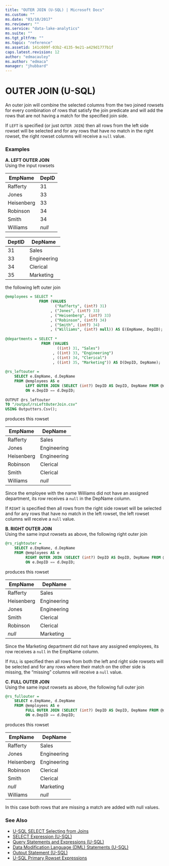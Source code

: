 ```yaml
---
title: "OUTER JOIN (U-SQL) | Microsoft Docs"
ms.custom: ""
ms.date: "03/10/2017"
ms.reviewer: ""
ms.service: "data-lake-analytics"
ms.suite: ""
ms.tgt_pltfrm: ""
ms.topic: "reference"
ms.assetid: 141c609f-03b2-4135-9e21-a429d1777b1f
caps.latest.revision: 12
author: "edmacauley"
ms.author: "edmaca"
manager: "jhubbard"
---
```

# OUTER JOIN (U-SQL)
An outer join will combine the selected columns from the two joined rowsets for every combination of rows that satisfy the join predicate and will add the rows that are not having a match for the specified join side.  
  
If `LEFT` is specified (or just `OUTER JOIN`) then all rows from the left side rowset will be selected and for any rows that have no match in the right rowset, the right rowset columns will receive a `null` value.  
  
### Examples
**A.  LEFT OUTER JOIN**    
Using the input rowsets  
  
|**EmpName** |    **DepID**       |  
|------------|-----------|  
| Rafferty   | 31        |  
| Jones      | 33        |  
| Heisenberg | 33        |  
| Robinson   | 34        |  
| Smith      | 34        |  
| Williams   | *null*    |  
  
| **DeptID** |    **DepName**         |  
|--------------|-------------|  
| 31           | Sales       |  
| 33           | Engineering |  
| 34           | Clerical    |  
| 35           | Marketing   |  
  
the following left outer join  
  
```sql
@employees = SELECT *  
               FROM (VALUES   
                      ("Rafferty", (int?) 31)  
                    , ("Jones", (int?) 33)  
                    , ("Heisenberg", (int?) 33)  
                    , ("Robinson", (int?) 34)  
                    , ("Smith", (int?) 34)  
                    , ("Williams", (int?) null)) AS E(EmpName, DepID);  
                      
@departments = SELECT *  
                FROM (VALUES  
                       ((int) 31, "Sales")  
                     , ((int) 33, "Engineering")  
                     , ((int) 34, "Clerical")  
                     , ((int) 35, "Marketing")) AS D(DepID, DepName);  
                       
@rs_leftouter =   
    SELECT e.EmpName, d.DepName  
    FROM @employees AS e   
         LEFT OUTER JOIN (SELECT (int?) DepID AS DepID, DepName FROM @departments) AS d  
         ON e.DepID == d.DepID;  
  
OUTPUT @rs_leftouter   
TO "/output/rsLeftOuterJoin.csv"  
USING Outputters.Csv();  
```  
  
produces this rowset  
  
| **EmpName** |    **DepName**         |  
|----------------|-------------|  
| Rafferty       | Sales       |  
| Jones          | Engineering |  
| Heisenberg     | Engineering |  
| Robinson       | Clerical    |  
| Smith          | Clerical    |  
| Williams       | *null*      |  
  
Since the employee with the name Williams did not have an assigned department, its row receives a `null` in the DepName column.  
  
If `RIGHT` is specified then all rows from the right side rowset will be selected and for any rows that have no match in the left rowset, the left rowset columns will receive a `null` value.  
  
**B.  RIGHT OUTER JOIN**    
Using the same input rowsets as above, the following right outer join  
  
```sql
@rs_rightouter =   
    SELECT e.EmpName, d.DepName  
    FROM @employees AS e   
         RIGHT OUTER JOIN (SELECT (int?) DepID AS DepID, DepName FROM @departments) AS d  
         ON e.DepID == d.DepID;  
```  
  
produces this rowset  
  
|**EmpName** |     **DepName**        |  
|-----------------|-------------|  
| Rafferty        | Sales       |  
| Heisenberg      | Engineering |  
| Jones           | Engineering |  
| Smith           | Clerical    |  
| Robinson        | Clerical    |  
| *null*          | Marketing   |  
  
Since the Marketing department did not have any assigned employees, its row receives a `null` in the EmpName column.  
  
If `FULL` is specified then all rows from both the left and right side rowsets will be selected and for any rows where their match on the other side is missing, the “missing” columns will receive a `null` value.  
  
**C.  FULL OUTER JOIN**    
Using the same input rowsets as above, the following full outer join  
  
```sql  
@rs_fullouter =   
    SELECT e.EmpName, d.DepName  
    FROM @employees AS e   
         FULL OUTER JOIN (SELECT (int?) DepID AS DepID, DepName FROM @departments) AS d  
         ON e.DepID == d.DepID;  
```  
  
produces this rowset  
  
| **EmpName** |    **DepName**         |  
|----------------|-------------|  
| Rafferty       | Sales       |  
| Jones          | Engineering |  
| Heisenberg     | Engineering |  
| Robinson       | Clerical    |  
| Smith          | Clerical    |  
| *null*         | Marketing   |  
| Williams       | *null*      |  
  
In this case both rows that are missing a match are added with null values.  

### See Also 
* [U-SQL SELECT Selecting from Joins](u-sql-select-selecting-from-joins.md)  
* [SELECT Expression (U-SQL)](select-expression-u-sql.md) 
* [Query Statements and Expressions (U-SQL)](query-statements-and-expressions-u-sql.md) 
* [Data Modification Language (DML) Statements (U-SQL)](data-modification-language-dml-statements-u-sql.md)    
* [Output Statement (U-SQL)](output-statement-u-sql.md)
* [U-SQL Primary Rowset Expressions](query-statements-and-expressions-u-sql.md#pri_row_exp) 





